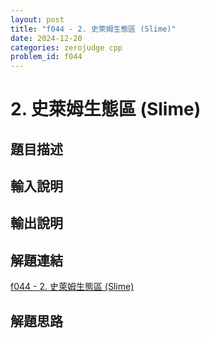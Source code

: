 ```yaml
---
layout: post
title: "f044 - 2. 史萊姆生態區 (Slime)"
date: 2024-12-20
categories: zerojudge cpp
problem_id: f044
---
```


# 2. 史萊姆生態區 (Slime)

## 題目描述



## 輸入說明



## 輸出說明



## 解題連結

[f044 - 2. 史萊姆生態區 (Slime)](https://zerojudge.tw/ShowProblem?problemid=f044)

## 解題思路


